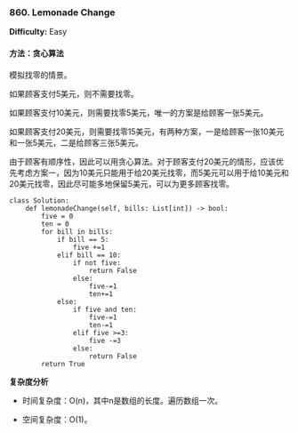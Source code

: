 ### 860. Lemonade Change

**Difficulty:** Easy

#### 方法：贪心算法

模拟找零的情景。

如果顾客支付5美元，则不需要找零。

如果顾客支付10美元，则需要找零5美元，唯一的方案是给顾客一张5美元。

如果顾客支付20美元，则需要找零15美元，有两种方案，一是给顾客一张10美元和一张5美元，二是给顾客三张5美元。

由于顾客有顺序性，因此可以用贪心算法。对于顾客支付20美元的情形，应该优先考虑方案一，因为10美元只能用于给20美元找零，而5美元可以用于给10美元和20美元找零，因此尽可能多地保留5美元，可以为更多顾客找零。

```
class Solution:
    def lemonadeChange(self, bills: List[int]) -> bool:
        five = 0
        ten = 0 
        for bill in bills:
            if bill == 5:
                five +=1
            elif bill == 10:
                if not five:
                    return False
                else:
                    five-=1
                    ten+=1
            else:
                if five and ten:
                    five-=1
                    ten-=1
                elif five >=3:
                    five -=3
                else:
                    return False
        return True
```

**复杂度分析**

- 时间复杂度：O(n)，其中n是数组的长度。遍历数组一次。

- 空间复杂度：O(1)。